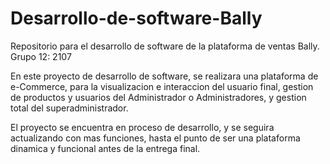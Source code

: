 # Desarrollo-de-software-Bally
Repositorio para el desarrollo de software de la plataforma de ventas Bally. Grupo 12: 2107

En este proyecto de desarrollo de software, se realizara una plataforma de e-Commerce, para la visualizacion e interaccion
del usuario final, gestion de productos y usuarios del Administrador o Administradores, y gestion total del superadministrador.

El proyecto se encuentra en proceso de desarrollo, y se seguira actualizando con mas funciones, hasta  el punto de ser una
plataforma dinamica y funcional antes de la entrega final.

